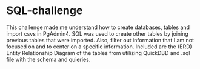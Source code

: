 # SQL-challenge
This challenge made me understand how to create databases, tables and import csvs in PgAdmin4. SQL was used to create other tables by joining previous tables that were imported. Also, filter out information that I am not focused on and to center on a specific information. 
Included are the (ERD) Entity Relationship Diagram of the tables from utilizing QuickDBD and .sql file with the schema and quieries. 
